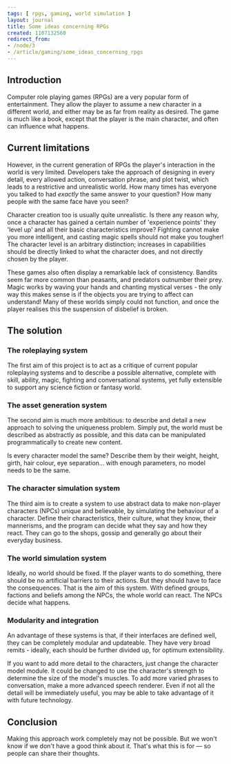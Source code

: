 ```yaml
---
tags: [ rpgs, gaming, world simulation ]
layout: journal
title: Some ideas concerning RPGs
created: 1107132560
redirect_from:
- /node/3
- /article/gaming/some_ideas_concerning_rpgs
---
```

## Introduction

Computer role playing games (RPGs) are a very popular form of entertainment.
They allow the player to assume a new character in a different world, and either
may be as far from reality as desired. The game is much like a book, except that
the player is the main character, and often can influence what
happens.<!--break-->

## Current limitations

However, in the current generation of RPGs the player's interaction in the world
is very limited. Developers take the approach of designing in every detail,
every allowed action, conversation phrase, and plot twist, which leads to a
restrictive and unrealistic world. How many times has everyone you talked to had
*exactly* the same answer to your question? How many people with the same face
have you seen?

Character creation too is usually quite unrealistic. Is there any reason why,
once a character has gained a certain number of 'experience points' they 'level
up' and all their basic characteristics improve? Fighting cannot make you more
intelligent, and casting magic spells should not make you tougher! The character
level is an arbitrary distinction;  increases in capabilities should be directly
linked to what the character does, and not directly chosen by the player.

These games also often display a remarkable lack of consistency. Bandits seem
far more common than peasants, and predators outnumber their prey. Magic works
by waving your hands and chanting mystical verses - the only way this makes
sense is if the objects you are trying to affect can understand! Many of these
worlds simply could not function, and once the player realises this the
suspension of disbelief is broken.

## The solution

### The roleplaying system

The first aim of this project is to act as a critique of current popular
roleplaying systems and to describe a possible alternative, complete with skill,
ability, magic, fighting and conversational systems, yet fully extensible to
support any science fiction or fantasy world.

### The asset generation system

The second aim is much more ambitious: to describe and detail a new approach to
solving the uniqueness problem. Simply put, the world must be described as
abstractly as possible, and this data can be manipulated programmatically to
create new content.

Is every character model the same? Describe them by their weight, height, girth,
hair colour, eye separation... with enough parameters, no model needs to be the
same.

### The character simulation system

The third aim is to create a system to use abstract data to make non-player
characters (NPCs) unique and believable, by simulating the behaviour of a
character. Define their characteristics, their culture, what they know, their
mannerisms, and the program can decide what they say and how they react. They
can go to the shops, gossip and generally go about their everyday business.

### The world simulation system

Ideally, no world should be fixed. If the player wants to do something, there
should be no artificial barriers to their actions. But they should have to face
the consequences. That is the aim of this system. With defined groups, factions
and beliefs among the NPCs, the whole world can react. The NPCs decide what
happens.

### Modularity and integration

An advantage of these systems is that, if their interfaces are defined well,
they can be completely modular and updateable. They have very broad remits -
ideally, each should be further divided up, for optimum extensibility.

If you want to add more detail to the characters, just change the character
model module. It could be changed to use the character's strength to determine
the size of the model's muscles. To add more varied phrases to conversation,
make a more advanced speech renderer. Even if not all the detail will be
immediately useful, you may be able to take advantage of it with future
technology.

## Conclusion

Making this approach work completely may not be possible. But we won't know if
we don't have a good think about it. That's what this is for &mdash; so people
can share their thoughts.
